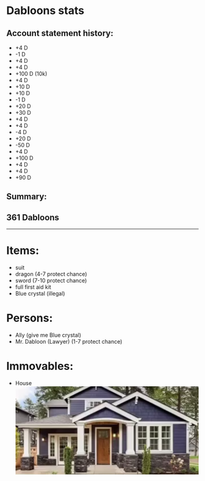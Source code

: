 # Dabloons stats

## Account statement history:

-   +4 D
-   -1 D
-   +4 D
-   +4 D
-   +100 D (10k)
-   +4 D
-   +10 D
-   +10 D
-   -1 D
-   +20 D
-   +30 D
-   +4 D
-   +4 D
-   -4 D
-   +20 D
-   -50 D
-   +4 D
-   +100 D
-   +4 D
-   +4 D
-   +90 D

## Summary:

## 361 Dabloons

---

# Items:

-   suit
-   dragon (4-7 protect chance)
-   sword (7-10 protect chance)
-   full first aid kit
-   Blue crystal (illegal)

# Persons:

-   Ally (give me Blue crystal)
-   Mr. Dabloon (Lawyer) (1-7 protect chance)

# Immovables:

-   House
    ![Dom](dom.png)

